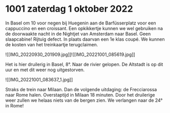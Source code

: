 # 1001 zaterdag 1 oktober 2022
In Basel om 10 voor negen bij Huegenin aan de Barfüsserplatz voor een cappuccino en een croissant. Een opkikkertje kunnen we wel gebruiken na de doorwaakte nacht in de Nightjet van Amsterdam naar Basel. Geen slaapcabine! Rijtuig defect. In plaats daarvan een 1e klas coupé. We kunnen de kosten van het treinkaartje terugclaimen. 

![[IMG_20220930_201909.jpg]]![[IMG_20221001_085619.jpg]]

Het is hier druilerig in Basel, 8°. Naar de rivier gelopen. De Altstadt is op dit uur en met dit weer nog uitgestorven.

![[IMG_20221001_083637_1.jpg]]

Straks de trein naar Milaan. Dan de volgende uitdaging: de Frecciarossa naar Rome halen. Overstaptijd in Milaan 18 minuten. Door het druilerige weer zullen we helaas niets van de bergen zien. We verlangen naar de 24° in Rome!